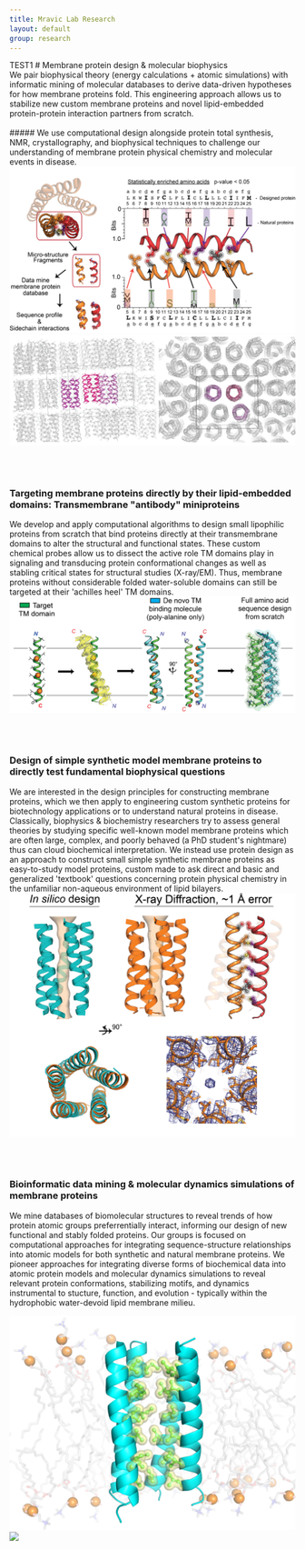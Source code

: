 ```yaml
---
title: Mravic Lab Research
layout: default
group: research
---
```

<div class="container">
TEST1
# Membrane protein design & molecular biophysics 

<br>
We pair biophysical theory (energy calculations + atomic simulations) with informatic mining of molecular databases to derive data-driven hypotheses for how membrane proteins fold.  This engineering approach allows us to stabilize new custom membrane proteins and novel lipid-embedded protein-protein interaction partners from scratch.<br><br>

<div class="row">
##### We use computational design alongside protein total synthesis, NMR, crystallography, and biophysical techniques to challenge our understanding of membrane protein physical chemistry and molecular events in disease. 
  <div class="col-md">
   <img class="img-fluid" src="/static/img/MemProt_SeqDesign.png">
  </div>
  <div class="col-md">
   <img class="img-fluid" src="/static/img/Xray_packingXtal.png">
  </div>
 </div>

<br><br>


###  Targeting membrane proteins directly by their lipid-embedded domains: Transmembrane "antibody" miniproteins
<div class="row">
  <div class="col-md">
   We develop and apply computational algorithms to design small lipophilic proteins from scratch that bind proteins directly at their transmembrane domains to alter the structural and functional states.  These custom chemical probes allow us to dissect the active role TM domains play in signaling and transducing protein conformational changes as well as stabling critical states for structural studies (X-ray/EM).  Thus, membrane proteins without considerable folded water-soluble domains can still be targeted at their 'achilles heel' TM domains. 
  </div>
  <div class="col-md">
   <img class="img-fluid" src="/static/img/TM_antibody_design.png" alt="Figure">
  </div>
</div>

<br><br>
###  Design of simple synthetic model membrane proteins to directly test fundamental biophysical questions
  <div class="col-md">
   We are interested in the design  principles for constructing membrane proteins, which we then apply to engineering custom synthetic proteins for biotechnology applications or to understand natural proteins in disease.  Classically, biophysics & biochemistry researchers try to assess general theories by studying specific well-known model membrane proteins which are often large, complex, and poorly behaved (a PhD student's nightmare) thus can cloud biochemical interpretation.  We instead use protein design as an approach to construct small simple synthetic membrane proteins as easy-to-study model proteins, custom made to ask direct and basic and generalized 'textbook' questions concerning protein physical chemistry in the unfamiliar non-aqueous environment of lipid bilayers. 
  </div>
 <div class="row">
    <div class="col-md-4"> 
      <img class="img" src="/static/img/PL5_x-ray.png">
  </div>
</div>


<br><br>
### Bioinformatic data mining & molecular dynamics simulations of membrane proteins
We mine databases of biomolecular structures to reveal trends of how protein atomic groups preferrentially interact, informing our design of new functional and stably folded proteins.  Our groups is focused on computational approaches for integrating sequence-structure relationships into atomic models for both synthetic and natural membrane proteins.  We pioneer approaches for integrating diverse forms of biochemical data into atomic protein models and molecular dynamics simulations to reveal relevant protein conformations, stabilizing motifs, and dynamics instrumental to stucture, function, and evolution - typically within the hydrophobic water-devoid lipid membrane milieu.
 <div class="row">
  <div class="col-md-auto">
   <img class="img-fluid" src="/static/img/simPacking_lipids.png">
  </div>
  <div class="col-md-2">
   <img class="img-fluid" src="/static/img/poreWaterOnly_v3.gif.png">
  </div>
 </div>

 </div>
 
 


